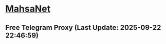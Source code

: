 
# [MahsaNet](https://t.me/mahsa_net)
## Free Telegram Proxy (Last Update: 2025-09-22 22:46:59)

    